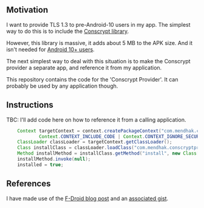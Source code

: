 
## Motivation

I want to provide TLS 1.3 to pre-Android-10 users in my app.  The simplest way to do this is to include the [Conscrypt library](https://github.com/google/conscrypt/). 

However, this library is massive, it adds about 5 MB to the APK size.  And it isn't needed for [Android 10+ users](https://developer.android.com/about/versions/10/features#tls-1.3).  

The next simplest way to deal with this situation is to make the Conscrypt provider a separate app, and reference it from my application. 

This repository contains the code for the 'Conscrypt Provider'.  It can probably be used by any application though.  


## Instructions

TBC: I'll add code here on how to reference it from a calling application. 

```java
    Context targetContext = context.createPackageContext("com.mendhak.conscryptprovider",
            Context.CONTEXT_INCLUDE_CODE | Context.CONTEXT_IGNORE_SECURITY);
    ClassLoader classLoader = targetContext.getClassLoader();
    Class installClass = classLoader.loadClass("com.mendhak.conscryptprovider.ConscryptProvider");
    Method installMethod = installClass.getMethod("install", new Class[]{});
    installMethod.invoke(null);
    installed = true;
```

## References

I have made use of the [F-Droid blog post](https://f-droid.org/2020/05/29/android-updates-and-tls-connections.html) and an [associated gist](https://gist.github.com/ByteHamster/f488f9993eeb6679c2b5f0180615d518).



